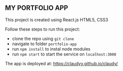 ## MY PORTFOLIO APP

This project is created using React.js HTML5, CSS3 

Follow these steps to run this project: 

- clone the repo using `git clone`
- navigate to folder `portfolio-app`
- run `npm install` to instal node modules
- run `npm start` to start the service on `localhost:3000`


The app is deployed at: https://claudyv.github.io/claudy/